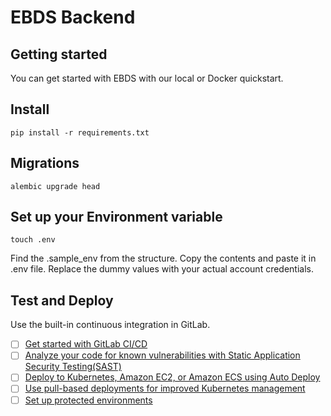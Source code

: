 # EBDS Backend

## Getting started

You can get started with EBDS with our local or Docker quickstart.

## Install

```
pip install -r requirements.txt
```

## Migrations

```
alembic upgrade head
```
## Set up your Environment variable

```
touch .env
```

Find the .sample_env from the structure. Copy the contents and paste it in .env file. Replace the dummy values with your
actual account credentials.

## Test and Deploy

Use the built-in continuous integration in GitLab.

- [ ] [Get started with GitLab CI/CD](https://docs.gitlab.com/ee/ci/quick_start/index.html)
- [ ] [Analyze your code for known vulnerabilities with Static Application Security Testing(SAST)](https://docs.gitlab.com/ee/user/application_security/sast/)
- [ ] [Deploy to Kubernetes, Amazon EC2, or Amazon ECS using Auto Deploy](https://docs.gitlab.com/ee/topics/autodevops/requirements.html)
- [ ] [Use pull-based deployments for improved Kubernetes management](https://docs.gitlab.com/ee/user/clusters/agent/)
- [ ] [Set up protected environments](https://docs.gitlab.com/ee/ci/environments/protected_environments.html)
